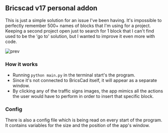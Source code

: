 ## Bricscad v17 personal addon

This is just a simple solution for an issue I've been having. It's impossible to perfectly remember 500+ names of blocks that I'm using for a project. Keeping a second project open just to search for 1 block that I can't find used to be the 'go to' solution, but I wanted to improve it even more with code.

![prev](https://github.com/Havir-S/bricscad-addon/assets/54580940/05198927-0129-4cc4-9a8e-19c2bbf1c672)

### How it works

- Running `python main.py` in the terminal start's the program.
- Since it's not connected to BricsCad itself, it will appear as a separate window.
- By clicking any of the traffic signs images, the app mimics all the actions the user would have to perform in order to insert that specific block.

### Config
There is also a config file which is being read on every start of the program. It contains variables for the size and the position of the app's window.

